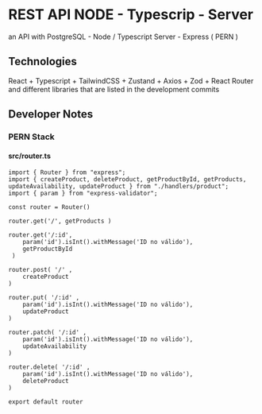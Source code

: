 # REST API NODE - Typescrip - Server
an API with PostgreSQL - Node / Typescript Server - Express ( PERN )
## Technologies
React + Typescript + TailwindCSS + Zustand + Axios + Zod + React Router and different libraries that are listed in the development commits
## Developer Notes
### PERN Stack
#### src/router.ts
```
import { Router } from "express";
import { createProduct, deleteProduct, getProductById, getProducts, updateAvailability, updateProduct } from "./handlers/product";
import { param } from "express-validator";

const router = Router()

router.get('/', getProducts )

router.get('/:id', 
    param('id').isInt().withMessage('ID no válido'),
    getProductById
 )

router.post( '/' ,
    createProduct 
)

router.put( '/:id' ,
    param('id').isInt().withMessage('ID no válido'),
    updateProduct 
)

router.patch( '/:id' ,
    param('id').isInt().withMessage('ID no válido'),
    updateAvailability 
)

router.delete( '/:id' ,
    param('id').isInt().withMessage('ID no válido'),
    deleteProduct
)

export default router
```
